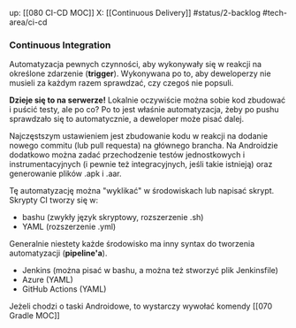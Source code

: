 up: [[080 CI-CD MOC]]
X: [[Continuous Delivery]]
#status/2-backlog 
#tech-area/ci-cd 

### Continuous Integration
Automatyzacja pewnych czynności, aby wykonywały się w reakcji na określone zdarzenie (**trigger**). Wykonywana po to, aby deweloperzy nie musieli za każdym razem sprawdzać, czy czegoś nie popsuli.

**Dzieje się to na serwerze!** Lokalnie oczywiście można sobie kod zbudować i puścić testy, ale po co? Po to jest właśnie automatyzacja, żeby po pushu sprawdzało się to automatycznie, a deweloper może pisać dalej.

Najczęstszym ustawieniem jest zbudowanie kodu w reakcji na dodanie nowego commitu (lub pull requesta) na głównego brancha.
Na Androidzie dodatkowo można zadać przechodzenie testów jednostkowych i instrumentacyjnych (i pewnie też integracyjnych, jeśli takie istnieją) oraz generowanie plików .apk i .aar.

Tę automatyzację można "wyklikać" w środowiskach lub napisać skrypt.
Skrypty CI tworzy się w:
- bashu (zwykły język skryptowy, rozszerzenie .sh)
- YAML (rozszerzenie .yml)


Generalnie niestety każde środowisko ma inny syntax do tworzenia automatyzacji (**pipeline'a**).
- Jenkins (można pisać w bashu, a można też stworzyć plik Jenkinsfile)
- Azure (YAML)
- GitHub Actions (YAML)


Jeżeli chodzi o taski Androidowe, to wystarczy wywołać komendy [[070 Gradle MOC]]